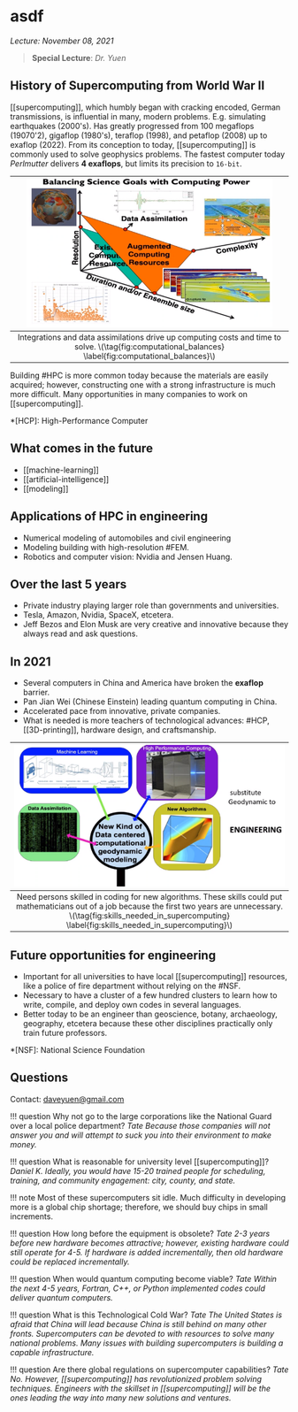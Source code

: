 <script type='text/javascript'
	src='https://cdnjs.cloudflare.com/ajax/libs/mathjax/2.7.0/MathJax.js?config=TeX-AMS_CHTML'>
</script>
<script type='text/x-mathjax-config'>
	MathJax.Ajax.config.path['Extra'] = 'https://jmanthony3.github.io/Codes/MathJax/extensions/TeX',
	MathJax.Hub.Config({
		TeX: {
			equationNumbers: {
				autoNumber: 'AMS'
			},
			extensions: [
				'[Extra]/MechanicalMetallurgy.js',
				'[Extra]/NumericalMethods.js'
			]
		},
		tex2jax: {
			inlineMath: [['$', '$'], ['\\(', '\\)']],
			blockMath: [['$$', '$$'], ['\\[', '\\]']]
		},
	});
</script>

# asdf
*Lecture: November 08, 2021*
>**Special Lecture**: *Dr. Yuen*

## History of Supercomputing from World War II
[[supercomputing]], which humbly began with cracking encoded, German transmissions, is influential in many, modern problems. E.g. simulating earthquakes (2000's). Has greatly progressed from 100 megaflops (19070'2), gigaflop (1980's), teraflop (1998), and petaflop (2008) up to exaflop (2022). From its conception to today, [[supercomputing]] is commonly used to solve geophysics problems. The fastest computer today *Perlmutter* delivers **4 exaflops**, but limits its precision to `16-bit`.

| ![](../../attachments/yuenSuperComputing2021/computational_balances_211108_155529_EST.png) |
|:--:|
| Integrations and data assimilations drive up computing costs and time to solve. \\(\tag{fig:computational_balances} \label{fig:computational_balances}\\) |

Building #HPC is more common today because the materials are easily acquired; however, constructing one with a strong infrastructure is much more difficult. Many opportunities in many companies to work on [[supercomputing]].

*[HCP]: High-Performance Computer

## What comes in the future
- [[machine-learning]]
- [[artificial-intelligence]]
- [[modeling]]

## Applications of HPC in engineering
- Numerical modeling of automobiles and civil engineering
- Modeling building with high-resolution #FEM.
- Robotics and computer vision: Nvidia and Jensen Huang.

## Over the last 5 years
- Private industry playing larger role than governments and universities.
- Tesla, Amazon, Nvidia, SpaceX, etcetera.
- Jeff Bezos and Elon Musk are very creative and innovative because they always read and ask questions.

## In 2021
- Several computers in China and America have broken the **exaflop** barrier.
- Pan Jian Wei (Chinese Einstein) leading quantum computing in China.
- Accelerated pace from innovative, private companies.
- What is needed is more teachers of technological advances: #HCP, [[3D-printing]], hardware design, and craftsmanship.

| ![](../../attachments/yuenSuperComputing2021/skills_needed_in_supercomputing_211108_160805_EST.png) |
|:--:|
| Need persons skilled in coding for new algorithms. These skills could put mathematicians out of a job because the first two years are unnecessary. \\(\tag{fig:skills_needed_in_supercomputing} \label{fig:skills_needed_in_supercomputing}\\) |

## Future opportunities for engineering
- Important for all universities to have local [[supercomputing]] resources, like a police of fire department without relying on the #NSF.
- Necessary to have a cluster of a few hundred clusters to learn how to write, compile, and deploy own codes in several languages.
- Better today to be an engineer than geoscience, botany, archaeology, geography, etcetera because these other disciplines practically only train future professors.

*[NSF]: National Science Foundation


## Questions
Contact: daveyuen@gmail.com

!!! question Why not go to the large corporations like the National Guard over a local police department? <cite> Tate
	Because those companies will not answer you and will attempt to suck you into their environment to make money.

!!! question What is reasonable for university level [[supercomputing]]? <cite> Daniel K.
	Ideally, you would have 15-20 trained people for scheduling, training, and community engagement: city, county, and state.

!!! note
	Most of these supercomputers sit idle. Much difficulty in developing more is a global chip shortage; therefore, we should buy chips in small increments.

!!! question How long before the equipment is obsolete? <cite> Tate
	2-3 years before new hardware becomes attractive; however, existing hardware could still operate for 4-5. If hardware is added incrementally, then old hardware could be replaced incrementally.

!!! question When would quantum computing become viable? <cite> Tate
	Within the next 4-5 years, Fortran, C++, or Python implemented codes could deliver quantum computers.

!!! question What is this Technological Cold War? <cite> Tate
	The United States is afraid that China will lead because China is still behind on many other fronts. Supercomputers can be devoted to with resources to solve many national problems. Many issues with building supercomputers is building a capable infrastructure.

!!! question Are there global regulations on supercomputer capabilities? <cite> Tate
	No. However, [[supercomputing]] has revolutionized problem solving techniques. Engineers with the skillset in [[supercomputing]] will be the ones leading the way into many new solutions and ventures.